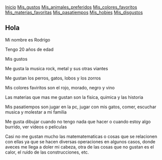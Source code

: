 
[Inicio](Pagina_principal)  [Mis_gustos](./mis_gustos.md) [Mis_animales_preferidos](./mis_animales_preferidos.md) [Mis_colores_favoritos](./mis_colores_favoritos.md) [Mis_materias_favoritas](./mis_materias_favoritas.md) [Mis_pasatiempos](./mis_pasatiempos.md) [Mis_hobies](./mis_hobies.md) [Mis_disgustos](./mis_disgustos.md)

## Hola

Mi nombre es Rodrigo

Tengo 20 años de edad

Mis gustos

Me gusta la musica rock, metal y sus otras viantes

Me gustan los perros, gatos, lobos y los zorros

Mis colores faviritos  son el rojo, morado, negro y vino 

Las materias que mas me gustan son la fisica, quimica y las historia

Mis pasatiempos son jugar en la pc, jugar con mis gatos, comer, escuchar musica y molestar a mi familia

Me gusta dibujar cuando no tengo nada que hacer o cuando estoy algo burrido, ver videos o peliculas

Casi no me gustan mucho las matematematicas o cosas que se relacionen con ellas ya que se hacen diversas operaciones en algunos casos, donde aveces me llega a doler mi cabeza, otra de las cosas que no gustan es el calor, el ruido de las construcciones, etc.

